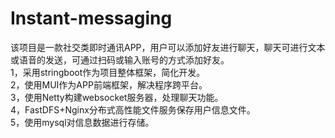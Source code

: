 # Instant-messaging
该项目是一款社交类即时通讯APP，用户可以添加好友进行聊天，聊天可进行文本或语音的发送，可通过扫码或输入账号的方式添加好友。</br>
1，采用stringboot作为项目整体框架，简化开发。</br>
2，使用MUI作为APP前端框架，解决程序跨平台。</br>
3，使用Netty构建websocket服务器，处理聊天功能。</br>
4，FastDFS+Nginx分布式高性能文件服务保存用户信息文件。</br>
5，使用mysql对信息数据进行存储。</br>
